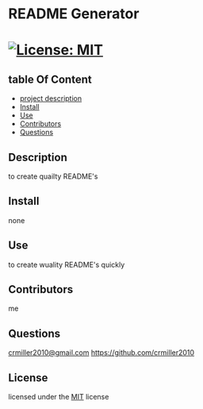 
        
# README Generator

# [![License: MIT](https://img.shields.io/badge/License-MIT-yellow.svg)](https://opensource.org/licenses/MIT)

## table Of Content
- [project description](#Description)
- [Install](#Install)
- [Use](#Use)
- [Contributors](#Contributors)
- [Questions](#Questions)

## Description
to create quailty README's
        
## Install
none

## Use
to create wuality README's quickly

## Contributors
me

## Questions
crmiller2010@gmail.com
https://github.com/crmiller2010

## License
licensed under the [MIT](https://choosealicense.com/licenses/mit/) license
    